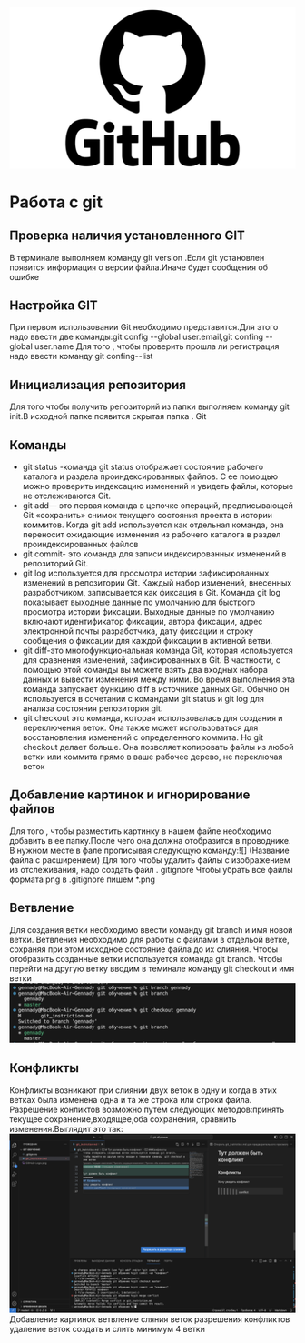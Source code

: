 ![место логотипа](GitHub-Logo.png)
# Работа с git
##  Проверка наличия установленного GIT
В терминале выполняем  команду git version .Если git установлен появится информация о версии файла.Иначе будет сообщения об ошибке
## Настройка GIT 
При первом использовании  Git необходимо представится.Для этого надо ввести две команды:git config --global user.email,git confing --global user.name
Для того , чтобы проверить прошла ли регистрация надо ввести команду git confing--list
## Инициализация репозитория
Для того чтобы получить репозиторий из папки выполняем команду git init.В исходной папке появится скрытая папка . Git
## Команды
* git status -команда git status отображает состояние рабочего каталога и раздела проиндексированных файлов. С ее помощью можно проверить индексацию изменений и увидеть файлы, которые не отслеживаются Git.
* git add— это первая команда в цепочке операций, предписывающей Git «сохранить» снимок текущего состояния проекта в истории коммитов. Когда git add используется как отдельная команда, она переносит ожидающие изменения из рабочего каталога в раздел проиндексированных файлов
* git commit- это команда для записи индексированных изменений в репозиторий Git.
*  git log используется для просмотра истории зафиксированных изменений в репозитории Git. Каждый набор изменений, внесенных разработчиком, записывается как фиксация в Git.
Команда git log показывает выходные данные по умолчанию для быстрого просмотра истории фиксации.
Выходные данные по умолчанию включают идентификатор фиксации, автора фиксации, адрес электронной почты разработчика, дату фиксации и строку сообщения о фиксации для каждой фиксации в активной ветви.
* git diff-это многофункциональная команда Git, которая используется для сравнения изменений, зафиксированных в Git. В частности, с помощью этой команды вы можете взять два входных набора данных и вывести изменения между ними. Во время выполнения эта команда запускает функцию diff в источнике данных Git. Обычно он используется в сочетании с командами git status и git log для анализа состояния репозитория git. 
* git checkout  это команда, которая использовалась для создания и переключения веток. Она также может использоваться для восстановления изменений с определенного коммита. Но git checkout делает больше. Она позволяет копировать файлы из любой ветки или коммита прямо в ваше рабочее дерево, не переключая веток
## Добавление картинок  и игнорирование файлов
Для того , чтобы разместить картинку в нашем файле необходимо добавить в ее папку.После чего она должна отобразится в проводнике.
В нужном месте в фале прописывая следующую команду:![] (Название файла с расширением) 
Для того чтобы удалить файлы с изображением из отслеживания, надо создать файл . gitignore
 Чтобы убрать все файлы формата png в .gitignore пишем  *.png
## Ветвление
Для создания ветки необходимо ввести команду git branch и имя новой ветки.
Ветвления необходимо для работы с файлами в отдельой ветке, сохраняя при этом исходное состояние файла до их слияния.
Чтобы отобразить созданные ветки используется команда git branch.
Чтобы перейти на другую ветку вводим в теминале команду  git checkout и имя ветки
![ветвления](v.png)
## Конфликты
Конфликты возникают при слиянии двух веток в одну и когда в этих ветках была изменена одна и та же строка или строки файла.
Разрешение конликтов возможно путем следующих методов:принять текущее сохранение,входящее,оба сохранения, сравнить изменения.Выглядит это так:
![конфликт](conflict.png)
 Добавление картинок
 ветвление
 сляния веток 
 разрешения конфликтов
 удаление веток
 создать и слить минимум 4 ветки

